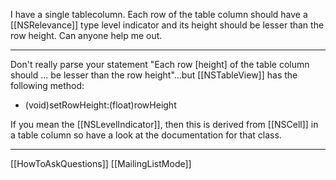 I have a single tablecolumn. Each row of the table column should have a [[NSRelevance]] type level indicator and its height should be lesser than the row height. Can anyone help me out.

----

Don't really parse your statement "Each row [height] of the table column should ... be lesser than the row height"...but [[NSTableView]] has the following method:

- (void)setRowHeight:(float)rowHeight

If you mean the [[NSLevelIndicator]], then this is derived from [[NSCell]] in a table column so have a look at the documentation for that class.

----
[[HowToAskQuestions]] [[MailingListMode]]